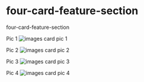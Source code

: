 # four-card-feature-section
four-card-feature-section

Pic 1 
![images card pic 1](https://github.com/diegolazarocs/four-card-feature-section/assets/111025421/3b54d0bb-3f85-49f8-8931-ffb047144d0d)

Pic 2 
![images card pic 2](https://github.com/diegolazarocs/four-card-feature-section/assets/111025421/3fa778ba-21d3-4b1d-ab03-4fbaea46f4c2)

Pic 3 
![images card pic 3](https://github.com/diegolazarocs/four-card-feature-section/assets/111025421/86ba2f06-afc2-448d-a1e1-27814e72f8e0)

Pic 4 
![images card pic 4](https://github.com/diegolazarocs/four-card-feature-section/assets/111025421/38bee797-b1f1-4384-9b3d-bd386482903d)

